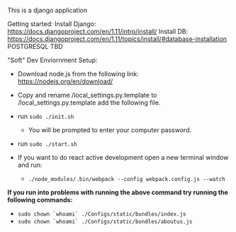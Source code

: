 This is a django application

Getting started:
Install Django: https://docs.djangoproject.com/en/1.11/intro/install/
Install DB: https://docs.djangoproject.com/en/1.11/topics/install/#database-installation POSTGRESQL
TBD

"Soft" Dev Enviornment Setup:
- Download node.js from the following link: https://nodejs.org/en/download/

- Copy and rename /local_settings.py.template to /local_settings.py.template add the following file.

- run ```sudo ./init.sh```
	- You will be prompted to enter your computer password.

- run ```sudo ./start.sh```

- If you want to do react active development open a new terminal window and run:
	- ```./node_modules/.bin/webpack --config webpack.config.js --watch```

**If you run into problems with running the above command try running the following commands:**

- ```sudo chown `whoami` ./Configs/static/bundles/index.js```
- ```sudo chown `whoami` ./Configs/static/bundles/aboutus.js```


